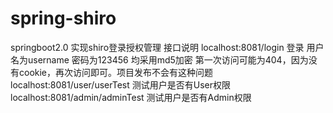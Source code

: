# spring-shiro
springboot2.0 实现shiro登录授权管理
接口说明
localhost:8081/login  登录 用户名为username 密码为123456 均采用md5加密 第一次访问可能为404，因为没有cookie，再次访问即可。项目发布不会有这种问题
localhost:8081/user/userTest 测试用户是否有User权限
localhost:8081/admin/adminTest  测试用户是否有Admin权限
